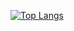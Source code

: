 [![Top Langs](https://github-readme-stats.vercel.app/api/top-langs/?username=icaroccaetano)](https://github.com/anuraghazra/github-readme-stats)

